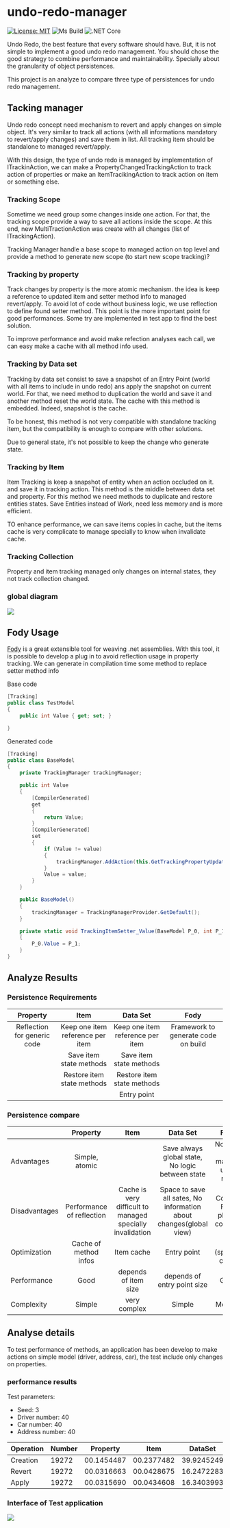 # undo-redo-manager
[![License: MIT](https://img.shields.io/badge/License-MIT-yellow.svg)](https://opensource.org/licenses/MIT)
![Ms Build](https://github.com/xclemence/undo-redo-manager/workflows/Ms%20Build/badge.svg?branch=master)
![.NET Core](https://github.com/xclemence/undo-redo-manager/workflows/.NET%20Core/badge.svg?branch=master)

Undo Redo, the best feature that every software should have. But, it is not simple to implement a good undo redo management. You should chose the good strategy to combine performance and maintainability. Specially about the granularity of object persistences.

This project is an analyze to compare three type of persistences for undo redo management.

## Tacking manager
Undo redo concept need mechanism to revert and apply changes on simple object. It's very similar to track all actions (with all informations mandatory to revert/apply changes) and save them in list. All tracking item should be standalone to managed revert/apply.

With this design, the type of undo redo is managed by implementation of ITrackinAction, we can make a PropertyChangedTrackingAction to track action of properties or make an ItemTracikingAction to track action on item or something else.

### Tracking Scope

Sometime we need group some changes inside one action. For that, the tracking scope provide a way to save all actions inside the scope. At this end, new MultiTractionAction was create with all changes (list of ITrackingAction).

Tracking Manager handle a base scope to managed action on top level and provide a method to generate new scope (to start new scope tracking)?

### Tracking by property

Track changes by property is the more atomic mechanism. the idea is keep a reference to updated item and setter method info to managed revert/apply.
To avoid lot of code without business logic, we use reflection to define found setter method. This point is the more important point for good performances.
Some try are implemented in test app to find the best solution.

To improve performance and avoid make refection analyses each call, we can easy make a cache with all method info used.

### Tracking by Data set

Tracking by data set consist to save a snapshot of an Entry Point (world with all items to include in undo redo) ans apply the snapshot on current world. For that, we need method to duplication the world and save it and another method reset the world state.
The cache with this method is embedded. Indeed, snapshot is the cache.

To be honest, this method is not very compatible with standalone tracking item, but the compatibility is enough to compare with other solutions.

Due to general state, it's not possible to keep the change who generate state.

### Tracking by Item

Item Tracking is keep a snapshot of entity when an action occluded on it. and save it in tracking action. This method is the middle between data set and property. For this method we need methods to duplicate and restore entities states. 
Save Entities instead of Work, need less memory and is more efficient.

TO enhance performance, we can save items copies in cache, but the items cache is very complicate to manage specially to know when invalidate cache.

### Tracking Collection
Property and item tracking managed only changes on internal states, they not track collection changed.

### global diagram 

<img src="doc/ClassDiagram.svg"/>

## Fody Usage
[Fody](https://github.com/Fody/Fody) is a great extensible tool for weaving .net assemblies.
With this tool, it is possible to develop a plug in to avoid reflection usage in property tracking. We can generate in compilation time some method to replace setter method info

Base code
```cs
[Tracking]
public class TestModel
{
    public int Value { get; set; }

}
```
Generated code
```cs
[Tracking]
public class BaseModel
{
	private TrackingManager trackingManager;

	public int Value
	{
		[CompilerGenerated]
		get
		{
			return Value;
		}
		[CompilerGenerated]
		set
		{
			if (Value != value)
			{
				trackingManager.AddAction(this.GetTrackingPropertyUpdateFunc(Value, value, new Action<BaseModel, int>(TrackingItemSetter_Value)));
			}
			Value = value;
		}
	}

	public BaseModel()
	{
		trackingManager = TrackingManagerProvider.GetDefault();
	}

	private static void TrackingItemSetter_Value(BaseModel P_0, int P_1)
	{
		P_0.Value = P_1;
	}
}

```

## Analyze Results

###  Persistence Requirements
|           Property          |          Item                    |     Data Set                     |                 Fody                |
|:---------------------------:|:--------------------------------:|:--------------------------------:|:-----------------------------------:|
| Reflection for generic code | Keep one item reference per item | Keep one item reference per item | Framework to generate code on build |
|                             | Save item state methods          | Save item state methods          |                                     |
|                             | Restore item state methods       | Restore item state methods       |                                     |
|                             |                                  | Entry point                      |                                     |

###  Persistence compare
|               |          Property          |          Item                                              |                              Data Set                              |             Fody             |
|---------------|:--------------------------:|:----------------------------------------------------------:|:------------------------------------------------------------------:|:----------------------------:|
| Advantages    | Simple, atomic             |                                                            | Save always global state, No logic between state                   | No code to manage undo redo  |
| Disadvantages | Performance of reflection  | Cache is very difficult to managed specially invalidation  | Space to save all sates, No information about changes(global view) | Code of Fody plug in complex |
| Optimization  | Cache of method infos      | Item cache                                                 | Entry point                                                        | N/A (specific code)          |
| Performance   | Good                       | depends of item size                                       | depends of entry point size                                        | Good                         |
| Complexity    | Simple                     | very complex                                               | Simple                                                             | Medium                       |

## Analyse details

To test performance of methods, an application has been develop to make actions on simple model (driver, address, car), the test include only changes on properties.

### performance results
Test parameters:
* Seed: 3
* Driver number: 40
* Car number: 40
* Address number: 40

| Operation | Number | Property   | Item       | DataSet    | Fody       |
|-----------|--------|------------|------------|------------|------------|
| Creation  | 19272  | 00.1454487 | 00.2377482 | 39.9245249 | 00.0538056 |
| Revert    | 19272  | 00.0316663 | 00.0428675 | 16.2472283 | 00.0138809 |
| Apply     | 19272  | 00.0315690 | 00.0434608 | 16.3403993 | 00.0212801 |


### Interface of Test application 
<img src="doc/TestApp.png"/>